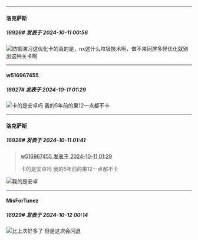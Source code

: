 ﻿
*****

####  洛克萨斯  
##### 16926#       发表于 2024-10-11 00:56

<img src="https://static.saraba1st.com/image/smiley/face2017/067.png" referrerpolicy="no-referrer">防御演习这优化卡的真的是，nx这什么垃圾技术啊，做不来同屏多怪优化就别出这种关卡啊


*****

####  w516967455  
##### 16927#       发表于 2024-10-11 01:29

<img src="https://static.saraba1st.com/image/smiley/face2017/067.png" referrerpolicy="no-referrer">卡的是安卓吗 我的5年前的果12一点都不卡


*****

####  洛克萨斯  
##### 16928#       发表于 2024-10-11 01:41

<blockquote><a href="httphttps://bbs.saraba1st.com/2b/forum.php?mod=redirect&amp;goto=findpost&amp;pid=66420990&amp;ptid=1986197" target="_blank">w516967455 发表于 2024-10-11 01:29</a>

卡的是安卓吗 我的5年前的果12一点都不卡</blockquote>
<img src="https://static.saraba1st.com/image/smiley/face2017/067.png" referrerpolicy="no-referrer">我的是安卓


*****

####  MisForTunez  
##### 16929#       发表于 2024-10-12 00:14

<img src="https://static.saraba1st.com/image/smiley/face2017/003.png" referrerpolicy="no-referrer">比上次好多了
但是这次会闪退

